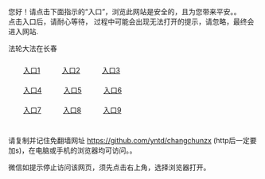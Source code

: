 您好！请点击下面指示的“入口”，浏览此网站是安全的，且为您带来平安。。 <br/>
点击入口后，请耐心等待， 过程中可能会出现无法打开的提示，请忽略，最终会进入网站. </br>

法轮大法在长春<br/>
<div style="padding:10px"><a style="margin:20px" target="_blank" href="https://ddflukxk8tnpl.cloudfront.net/2Qpsp?svkodk" id="ccLink1" rel="nofollow">入口1</a> <a target="_blank" style="margin:20px" href="https://d1lp3pg7dqixyy.cloudfront.net/2Qpsp?vxvolwv" id="ccLink2" rel="nofollow">入口2</a> <a style="margin:20px" target="_blank" href="https://d1gz0f0t68fxrl.cloudfront.net/2Qpsp?hpgcru" id="ccLink3" rel="nofollow">入口3</a></div>

<div style="padding:10px" ><a style="margin:20px" target="_blank" href="https://ddflukxk8tnpl.cloudfront.net/2Qpsp?svkodk" id="ccLink4" rel="nofollow">入口4</a> <a style="margin:20px" href="https://d1lp3pg7dqixyy.cloudfront.net/2Qpsp?vxvolwv" target="_blank" id="ccLink5" rel="nofollow">入口5</a> <a style="margin:20px" href="https://d1gz0f0t68fxrl.cloudfront.net/2Qpsp?hpgcru" target="_blank" id="ccLink6" rel="nofollow">入口6</a></div>

<div style="padding:10px"><a style="margin:20px" target="_blank" href="https://ddflukxk8tnpl.cloudfront.net/2Qpsp?svkodk" id="ccLink7" rel="nofollow">入口7</a> <a style="margin:20px" href="https://d1lp3pg7dqixyy.cloudfront.net/2Qpsp?vxvolwv" target="_blank" id="ccLink8" rel="nofollow">入口8</a> <a style="margin:20px" target="_blank" href="https://d1gz0f0t68fxrl.cloudfront.net/2Qpsp?hpgcru" id="ccLink9" rel="nofollow">入口9</a></div>

<br/>



请复制并记住免翻墙网址 https://github.com/yntd/changchunzx (http后一定要加s)，在电脑或手机的浏览器均可访问。。<br/>

微信如提示停止访问该网页，须先点击右上角，选择浏览器打开。
